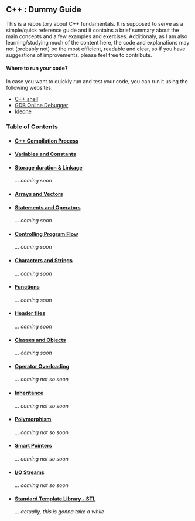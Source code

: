 ## C++ : Dummy Guide

This is a repository about C++ fundamentals. It is supposed to serve as a simple/quick reference guide and it contains a brief summary about the main concepts and a few examples and exercises. Additionaly, as I am also learning/studying much of the content here, the code and explanations may not (probably not) be the most efficient, readable and clear, so if you have suggestions of improvements, please feel free to contribute.

#### Where to run your code?

In case you want to quickly run and test your code, you can run it using the following websites:

- [C++ shell](http://cpp.sh/)
- [GDB Online Debugger](https://www.onlinegdb.com/)
- [Ideone](https://ideone.com/)

### Table of Contents

- #### [C++ Compilation Process](content/compilation-process/README.md)

- #### [Variables and Constants](content/variables-and-constants/README.md)

- #### [Storage duration & Linkage](content/storage-duration-linkage/README.md)

  _... coming soon_

- #### [Arrays and Vectors](content/arrays-and-vectors/README.md)

- #### [Statements and Operators](content/statements-and-operators/README.md)

  _... coming soon_

- #### [Controlling Program Flow](content/controlling-program-flow/README.md)

  _... coming soon_

- #### [Characters and Strings](content/characters-and-strings/README.md)

  _... coming soon_

- #### [Functions](content/functions/README.md)

  _... coming soon_

- #### [Header files](content/header-files/README.md)

  _... coming soon_

- #### [Classes and Objects](content/classes-and-objects/README.md)

  _... coming soon_

- #### [Operator Overloading](content/operator-overloading/README.md)

  _... coming not so soon_

- #### [Inheritance](content/inheritance/README.md)

  _... coming not so soon_

- #### [Polymorphism](content/polymorphism/README.md)

  _... coming not so soon_

- #### [Smart Pointers](content/smart-pointers/README.md)

  _... coming not so soon_

- #### [I/O Streams](content/io-streams/README.md)

  _... coming not so soon_

- #### [Standard Template Library - STL](content/standard-template-library/README.md)
  _... actually, this is gonna take a while_
